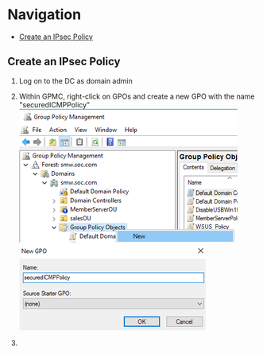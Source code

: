 # Navigation
* [Create an IPsec Policy](#create-an-ipsec-policy)


## Create an IPsec Policy  

1. Log on to the DC as domain admin

2. Within GPMC, right-click on GPOs and create a new GPO with the name "securedICMPPolicy"  
![image](../images/Pasted%20image%2020230815105132.png)  
![image](../images/Pasted%20image%2020230815105217.png)  

3. 
